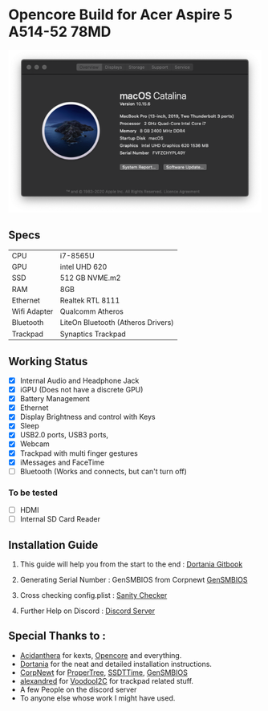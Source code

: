 # Opencore Build for Acer Aspire 5 A514-52 78MD

<p align="center">
  <img src="./Resources/AboutThisMac.png" alt="Specs">
</p>

## Specs

|   |   |
|---|---|
|CPU|i7-8565U|
|GPU|intel UHD 620|
|SSD|512 GB NVME.m2|
|RAM|8GB|
|Ethernet|Realtek RTL 8111|
|Wifi Adapter|Qualcomm Atheros|
|Bluetooth|LiteOn Bluetooth (Atheros Drivers)|
|Trackpad|Synaptics Trackpad|

## Working Status

- [x] Internal Audio and Headphone Jack
- [x] iGPU (Does not have a discrete GPU)
- [x] Battery Management
- [x] Ethernet
- [x] Display Brightness and control with Keys
- [x] Sleep
- [x] USB2.0 ports, USB3 ports,
- [x] Webcam
- [x] Trackpad with multi finger gestures 
- [x] iMessages and FaceTime
- [ ] Bluetooth (Works and connects, but can't turn off)
### To be tested
- [ ] HDMI
- [ ] Internal SD Card Reader    

## Installation Guide
1. This guide will help you from the start to the end : [Dortania Gitbook](https://dortania.github.io/OpenCore-Install-Guide/)

1. Generating Serial Number : 
GenSMBIOS from Corpnewt [GenSMBIOS](https://github.com/corpnewt/GenSMBIOS)
1. Cross checking config.plist :  [Sanity Checker](https://opencore.slowgeek.com/)
1. Further Help on Discord : [Discord Server](https://discord.com/channels/186648463541272576/251043252046659586)


## Special Thanks to :

* [Acidanthera](https://github.com/acidanthera) for kexts, [Opencore](https://github.com/acidanthera/OpenCorePkg) and everything.
* [Dortania](https://github.com/dortania/Opencore-Install-Guide) for the neat and detailed installation instructions.
* [CorpNewt](https://github.com/corpnewt) for [ProperTree](https://github.com/corpnewt/ProperTree), [SSDTTime](https://github.com/corpnewt/SSDTTime), [GenSMBIOS](https://github.com/corpnewt/GenSMBIOS)
* [alexandred](https://github.com/alexandred/) for [VoodooI2C](https://github.com/alexandred/VoodooI2C) for trackpad related stuff.
* A few People on the discord server
* To anyone else whose work I might have used.
